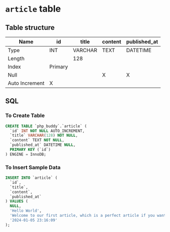 # `article` table

## Table structure
| Name           | id      | title   | content | published_at |
|----------------|---------|---------|---------|--------------|
| Type           | INT     | VARCHAR | TEXT    | DATETIME     |
| Length         |         | 128     |         |              |
| Index          | Primary |         |         |              |
| Null           |         |         |    X    |       X      |
| Auto Increment | X       |         |         |              |

## SQL

### To Create Table

```SQL
CREATE TABLE `php_buddy`.`article` (
  `id` INT NOT NULL AUTO_INCREMENT,
  `title` VARCHAR(128) NOT NULL,
  `content` TEXT NOT NULL,
  `published_at` DATETIME NULL,
  PRIMARY KEY (`id`)
) ENGINE = InnoDB;
```

### To Insert Sample Data

```SQL
INSERT INTO `article` (
  `id`, 
  `title`, 
  `content`, 
  `published_at`
) VALUES (
  NULL, 
  'Hello World', 
  'Welcome to our first article, which is a perfect article if you want to read something really useful and meaningful in life.', 
  '2024-01-05 23:16:09'
);
```